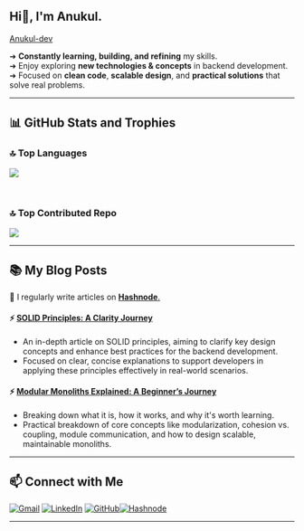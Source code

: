 ## Hi👋, I'm Anukul.   <br>
[Anukul-dev](https://anukul-dev.crd.co)
<br>
<!--
**Recent graduate** with a strong foundation in **Java** and **Backend Development**. <br>
Passionate about **building real-world solutions** that go beyond simple tutorials.

### 🚀 What I Do
**Hands-on experience** developing **robust backend systems** using: <br>
➜    **Spring Boot**, **Microservices**, **REST APIs**<br>
➜    **Service Registry**, **API Gateway**, **Secure Authentication (JWT, Bcrypt)** <br>
➜    **Data Processing & Scalable Architectures** <br>  -->


<!--
### 🎯 What Drives Me  -->

➜ **Constantly learning, building, and refining** my skills. <br>
➜ Enjoy exploring **new technologies & concepts** in backend development. <br>
➜ Focused on **clean code**, **scalable design**, and **practical solutions** that solve real problems.
<!--➜ Seeking **entry-level opportunities** where I can **grow, contribute**, and make an **impact**.
<br>


#### 🌱 I’m currently learning [Angular](https://angular.dev/overview) .
#### 📚 And next on my learning roadmap : [OAuth 2.0](https://oauth.net/2/) .      -->


<!--
## 🧰 Languages and Tools
![Java](https://img.shields.io/badge/java-%23ED8B00.svg?style=for-the-badge&logo=openjdk&logoColor=white)
![Spring](https://img.shields.io/badge/spring-%236DB33F.svg?style=for-the-badge&logo=spring&logoColor=white)
![MySQL](https://img.shields.io/badge/mysql-4479A1.svg?style=for-the-badge&logo=mysql&logoColor=white)
![MongoDB](https://img.shields.io/badge/MongoDB-%234ea94b.svg?style=for-the-badge&logo=mongodb&logoColor=white)
![AWS](https://img.shields.io/badge/AWS-%23FF9900.svg?style=for-the-badge&logo=amazon-aws&logoColor=white)
![Microservices](https://img.shields.io/badge/Microservices-0078D4?style=for-the-badge)
<br>
![Angular](https://img.shields.io/badge/angular-%23DD0031.svg?style=for-the-badge&logo=angular&logoColor=white)
![Apache Kafka](https://img.shields.io/badge/Apache%20Kafka-000?style=for-the-badge&logo=apachekafka)
![Apache Maven](https://img.shields.io/badge/Apache%20Maven-C71A36?style=for-the-badge&logo=Apache%20Maven&logoColor=white)
![Docker](https://img.shields.io/badge/docker-%230db7ed.svg?style=for-the-badge&logo=docker&logoColor=white)
![Postman](https://img.shields.io/badge/Postman-FF6C37?style=for-the-badge&logo=postman&logoColor=white)
![GitHub](https://img.shields.io/badge/github-%23121011.svg?style=for-the-badge&logo=github&logoColor=white) -->


---

## 📊 GitHub Stats and Trophies
### 🔝 Top Languages

![](https://github-readme-stats.vercel.app/api/top-langs/?username=dumbestprogrammer&theme=default_border=false&include_all_commits=true&count_private=false&layout=compact)

<!--[![Top Langs](https://github-readme-stats-git-masterrstaa-rickstaa.vercel.app/api/top-langs/?username=dumbestprogrammer)](https://github.com/anuraghazra/github-readme-stats) -->

<br>

### 🔝 Top Contributed Repo
![](https://github-contributor-stats.vercel.app/api?username=dumbestprogrammer&limit=5&theme=default_repocard&combine_all_yearly_contributions=true)

---

## 📚 My Blog Posts 
📝 I regularly write articles on [**Hashnode**.](https://hashnode.com/@dumbestprogrammer)
<br>

#### ⚡ [SOLID Principles: A Clarity Journey](https://dumbestprogrammer.hashnode.dev/solid-principles-a-clarity-journey)
- An in-depth article on SOLID principles, aiming to clarify key design concepts and enhance best practices for the backend development. 
- Focused on clear, concise explanations to support developers in applying these principles effectively in real-world scenarios.

#### ⚡ [Modular Monoliths Explained: A Beginner’s Journey](https://dumbestprogrammer.hashnode.dev/modular-monoliths-explained-a-beginners-journey)
- Breaking down what it is, how it works, and why it's worth learning.
- Practical breakdown of core concepts like modularization, cohesion vs. coupling, module communication, and how to design scalable, maintainable monoliths.

---

## 📫 Connect with Me

[![Gmail](https://img.shields.io/badge/Gmail-D14836?style=for-the-badge&logo=gmail&logoColor=white)](mailto:anukulmaurya18@gmail.com)  [![LinkedIn](https://img.shields.io/badge/linkedin-%230077B5.svg?style=for-the-badge&logo=linkedin&logoColor=white)](https://www.linkedin.com/in/anukul-kumar-237aaa254/)  [![GitHub](https://img.shields.io/badge/github-%23121011.svg?style=for-the-badge&logo=github&logoColor=white)](https://github.com/dumbestprogrammer)[![Hashnode](https://img.shields.io/badge/Hashnode-2962FF?style=for-the-badge&logo=hashnode&logoColor=white)](https://dumbestprogrammer.hashnode.dev/)

---



